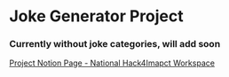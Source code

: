 # Joke Generator Project
### Currently without joke categories, will add soon
[Project Notion Page - National Hack4Imapct Workspace](https://www.notion.so/Joke-Generator-Project-496794458334498792f962540c79fd57)